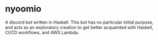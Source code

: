 # nyoomio
A discord bot written in Haskell. This bot has no particular initial purpose, and acts as an exploratory creation to get better acquainted with Haskell, CI/CD workflows, and AWS Lambda. 
